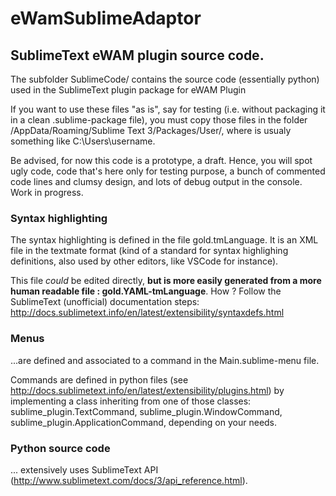 # eWamSublimeAdaptor


## SublimeText eWAM plugin source code.

The subfolder SublimeCode/ contains the source code (essentially python) used in the SublimeText plugin package for eWAM Plugin

If you want to use these files "as is", say for testing (i.e. without packaging it in a clean .sublime-package file), you must copy those files in the folder <user folder>/AppData/Roaming/Sublime Text 3/Packages/User/, where <user folder> is usualy something like C:\Users\username\.

Be advised, for now this code is a prototype, a draft. Hence, you will spot ugly code, code that's here only for testing purpose, a bunch of commented code lines and clumsy design, and lots of debug output in the console. Work in progress.

### Syntax highlighting

The syntax highlighting is defined in the file gold.tmLanguage. It is an XML file in the textmate format (kind of a standard for syntax highlighing definitions, also used by other editors, like VSCode for instance).

This file _could_ be edited directly, **but is more easily generated from a more human readable file : gold.YAML-tmLanguage**. How ? Follow the SublimeText (unofficial) documentation steps: http://docs.sublimetext.info/en/latest/extensibility/syntaxdefs.html

### Menus

...are defined and associated to a command in the Main.sublime-menu file.

Commands are defined in python files (see http://docs.sublimetext.info/en/latest/extensibility/plugins.html) by implementing a class inheriting from one of those classes: sublime_plugin.TextCommand, sublime_plugin.WindowCommand, sublime_plugin.ApplicationCommand, depending on your needs.

### Python source code

... extensively uses SublimeText API (http://www.sublimetext.com/docs/3/api_reference.html).